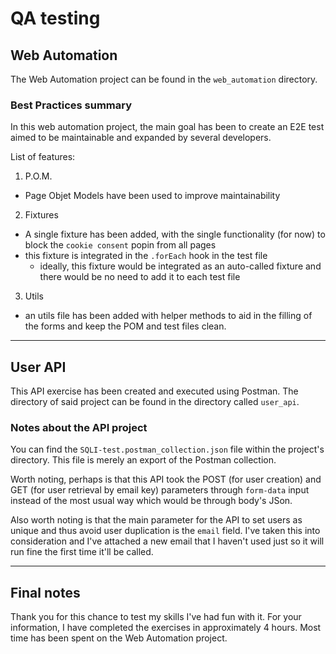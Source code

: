 # QA testing  

## Web Automation
The Web Automation project can be found in the `web_automation` directory.  

### Best Practices summary  
In this web automation project, the main goal has been to create an E2E test aimed to be maintainable and expanded by several developers.  
  
List of features:  
1. P.O.M.
  - Page Objet Models have been used to improve maintainability
2. Fixtures
  - A single fixture has been added, with the single functionality (for now) to block the `cookie consent` popin from all pages
  - this fixture is integrated in the `.forEach` hook in the test file
    - ideally, this fixture would be integrated as an auto-called fixture and there would be no need to add it to each test file
3. Utils
  - an utils file has been added with helper methods to aid in the filling of the forms and keep the POM and test files clean.
  
---
  
## User API  
This API exercise has been created and executed using Postman. The directory of said project can be found in the directory called `user_api`.  
  
### Notes about the API project  
You can find the `SQLI-test.postman_collection.json` file within the project's directory. This file is merely an export of the Postman collection.  
  
Worth noting, perhaps is that this API took the POST (for user creation) and GET (for user retrieval by email key) parameters through `form-data` input instead of the most usual way which would be through body's JSon.  
  
Also worth noting is that the main parameter for the API to set users as unique and thus avoid user duplication is the `email` field. I've taken this into consideration and I've attached a new email that I haven't used just so it will run fine the first time it'll be called.  
  
---
  
## Final notes  
Thank you for this chance to test my skills I've had fun with it. For your information, I have completed the exercises in approximately 4 hours. Most time has been spent on the Web Automation project.